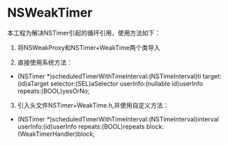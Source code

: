 # NSWeakTimer

本工程为解决NSTimer引起的循环引用，使用方法如下：

1. 将NSWeakProxy和NSTimer+WeakTime两个类导入

2. 直接使用系统方法：
  + (NSTimer *)scheduledTimerWithTimeInterval:(NSTimeInterval)ti 
                                       target:(id)aTarget
                                       selector:(SEL)aSelector
                                       userInfo:(nullable id)userInfo
                                       repeats:(BOOL)yesOrNo;
3. 引入头文件NSTimer+WeakTime.h,并使用自定义方法：
  + (NSTimer *)scheduledTimerWithTimeInterval:(NSTimeInterval)interval
                                     userInfo:(id)userInfo
                                      repeats:(BOOL)repeats
                                        block:(WeakTimerHandler)block;

